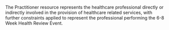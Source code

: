 The Practitioner resource represents the healthcare professional directly or indirectly involved in the provision of healthcare related services, with further constraints applied to represent the professional performing the 6-8 Week Health Review Event.